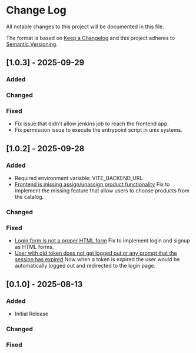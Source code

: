 
# Change Log
All notable changes to this project will be documented in this file.
 
The format is based on [Keep a Changelog](http://keepachangelog.com/)
and this project adheres to [Semantic Versioning](http://semver.org/).
 

## [1.0.3] - 2025-09-29  

### Added

### Changed

### Fixed
- Fix issue that didn't allow jenkins job to reach the frontend app.
- Fix permission issue to execute the entrypoint script in unix systems.


## [1.0.2] - 2025-09-28
 
### Added
- Required environment variable: VITE_BACKEND_URL
- [Frontend is missing assign/unassign product functionality](https://github.com/alejovicu/nackademin_testautomatisering_kvalit24/issues/160)
  Fix to implement the missing feature that allow users to choose products from the catalog.
 
### Changed
 
### Fixed
- [Login form is not a proper HTML form](https://github.com/alejovicu/nackademin_testautomatisering_kvalit24/issues/135)
  Fix to implement login and signup as HTML forms.
- [User with old token does not get logged out or any prompt that the session has expired](https://github.com/alejovicu/nackademin_testautomatisering_kvalit24/issues/152)
  Now when a token is expired the user would be automatically logged out and redirected to the login page.


## [0.1.0] - 2025-08-13
 
### Added
- Initial Release
   
### Changed
 
### Fixed
 